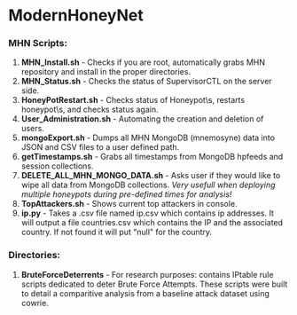 # ModernHoneyNet
###  MHN Scripts:

1. **MHN_Install.sh** - Checks if you are root, automatically grabs MHN repository and install in the proper directories.
2. **MHN_Status.sh** - Checks the status of SupervisorCTL on the server side.
3. **HoneyPotRestart.sh** - Checks status of Honeypot\s, restarts honeypot\s, and checks status again.
4. **User_Administration.sh** - Automating the creation and deletion of users.
5. **mongoExport.sh** - Dumps all MHN MongoDB (mnemosyne) data into JSON and CSV files to a user defined path.
6. **getTimestamps.sh** - Grabs all timestamps from MongoDB hpfeeds and session collections.
7. **DELETE_ALL_MHN_MONGO_DATA.sh** - Asks user if they would like to wipe all data from MongoDB collections. _Very usefull when deploying multiple honeypots during pre-defined times for analysis!_
8. **TopAttackers.sh** - Shows current top attackers in console.
9. **ip.py** - Takes a .csv file named ip.csv which contains ip addresses. It will output a file countries.csv which contains the IP and the associated country. If not found it will put "null" for the country.

### Directories: 

1. **BruteForceDeterrents** - For research purposes: contains IPtable rule scripts dedicated to deter Brute Force Attempts. These scripts were built to detail a comparitive analysis from a baseline attack dataset using cowrie.



